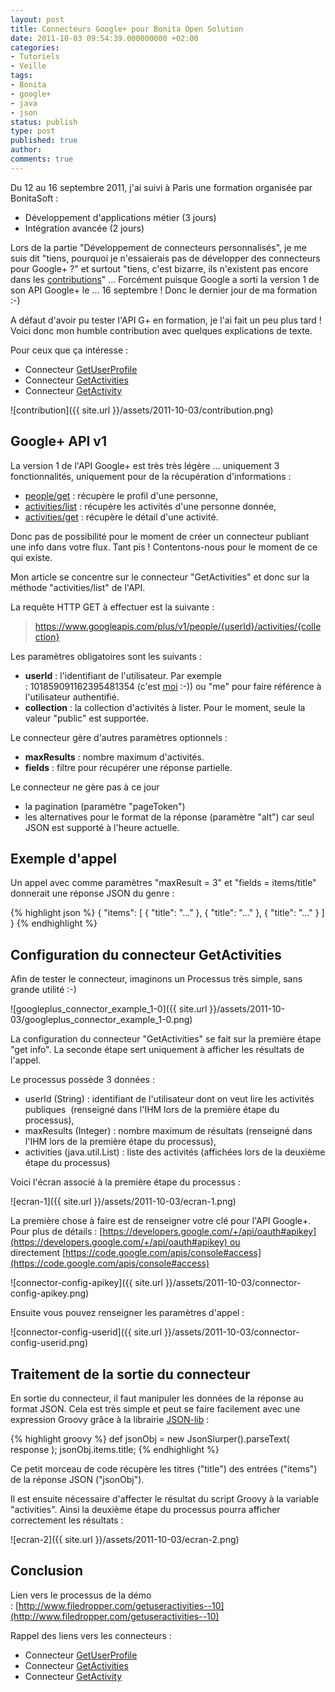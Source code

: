 ```yaml
---
layout: post
title: Connecteurs Google+ pour Bonita Open Solution
date: 2011-10-03 09:54:39.000000000 +02:00
categories:
- Tutoriels
- Veille
tags:
- Bonita
- google+
- java
- json
status: publish
type: post
published: true
author:
comments: true
---
```


Du 12 au 16 septembre 2011, j'ai suivi à Paris une formation organisée par BonitaSoft :

*   Développement d'applications métier (3 jours)
*   Intégration avancée (2 jours)

Lors de la partie "Développement de connecteurs personnalisés", je me suis dit "tiens, pourquoi je n'essaierais pas de développer des connecteurs pour Google+ ?" et surtout "tiens, c'est bizarre, ils n'existent pas encore dans les [contributions](http://www.bonitasoft.org/exchange/)" ... Forcément puisque Google a sorti la version 1 de son API Google+ le ... 16 septembre ! Donc le dernier jour de ma formation :-)

A défaut d'avoir pu tester l'API G+ en formation, je l'ai fait un peu plus tard ! Voici donc mon humble contribution avec quelques explications de texte.

Pour ceux que ça intéresse :

*   Connecteur [GetUserProfile](http://dl.dropbox.com/u/52447841/bonita/GetProfile.jar)
*   Connecteur [GetActivities](http://dl.dropbox.com/u/52447841/bonita/GetActivities.jar)
*   Connecteur [GetActivity](http://dl.dropbox.com/u/52447841/bonita/GetActivity.jar)

![contribution]({{ site.url }}/assets/2011-10-03/contribution.png)

## Google+ API v1

La version 1 de l'API Google+ est très très légère ... uniquement 3 fonctionnalités, uniquement pour de la récupération d'informations :

*   [people/get](https://developers.google.com/+/api/latest/people/get) : récupère le profil d'une personne,
*   [activities/list](https://developers.google.com/+/api/latest/activities/list) : récupère les activités d'une personne donnée,
*   [activities/get](https://developers.google.com/+/api/latest/activities/get) : récupère le détail d'une activité.

Donc pas de possibilité pour le moment de créer un connecteur publiant une info dans votre flux. Tant pis ! Contentons-nous pour le moment de ce qui existe.

Mon article se concentre sur le connecteur "GetActivities" et donc sur la méthode "activities/list" de l'API.

La requête HTTP GET à effectuer est la suivante :

> https://www.googleapis.com/plus/v1/people/{userId}/activities/{collection}

Les paramètres obligatoires sont les suivants :

*   **userId** : l'identifiant de l'utilisateur. Par exemple : 101859091162395481354 (c'est [moi](http://gplus.to/sebprunier) :-)) ou "me" pour faire référence à l'utilisateur authentifié.
*   **collection** : la collection d'activités à lister. Pour le moment, seule la valeur "public" est supportée.

Le connecteur gère d'autres paramètres optionnels :

*   **maxResults** : nombre maximum d'activités.
*   **fields** : filtre pour récupérer une réponse partielle.

Le connecteur ne gère pas à ce jour

*   la pagination (paramètre "pageToken")
*   les alternatives pour le format de la réponse (paramètre "alt") car seul JSON est supporté à l'heure actuelle.

## Exemple d'appel

Un appel avec comme paramètres "maxResult = 3" et "fields = items/title" donnerait une réponse JSON du genre :

{% highlight json %}
{
 "items": [
  {
   "title": "..."
  },
  {
   "title": "..."
  },
  {
   "title": "..."
  }
 ]
}
{% endhighlight %}

## Configuration du connecteur GetActivities

Afin de tester le connecteur, imaginons un Processus très simple, sans grande utilité :-)

![googleplus_connector_example_1-0]({{ site.url }}/assets/2011-10-03/googleplus_connector_example_1-0.png)

La configuration du connecteur "GetActivities" se fait sur la première étape "get info". La seconde étape sert uniquement à afficher les résultats de l'appel.

Le processus possède 3 données :

*   userId (String) : identifiant de l'utilisateur dont on veut lire les activités publiques  (renseigné dans l'IHM lors de la première étape du processus),
*   maxResults (Integer) : nombre maximum de résultats (renseigné dans l'IHM lors de la première étape du processus),
*   activities (java.util.List) : liste des activités (affichées lors de la deuxième étape du processus)

Voici l'écran associé à la première étape du processus :

![ecran-1]({{ site.url }}/assets/2011-10-03/ecran-1.png)

La première chose à faire est de renseigner votre clé pour l'API Google+. Pour plus de détails : [https://developers.google.com/+/api/oauth#apikey](https://developers.google.com/+/api/oauth#apikey) ou directement [https://code.google.com/apis/console#access](https://code.google.com/apis/console#access)

![connector-config-apikey]({{ site.url }}/assets/2011-10-03/connector-config-apikey.png)

Ensuite vous pouvez renseigner les paramètres d'appel :

![connector-config-userid]({{ site.url }}/assets/2011-10-03/connector-config-userid.png)

## Traitement de la sortie du connecteur

En sortie du connecteur, il faut manipuler les données de la réponse au format JSON. Cela est très simple et peut se faire facilement avec une expression Groovy grâce à la librairie [JSON-lib](http://json-lib.sourceforge.net/) :

{% highlight groovy %}
def jsonObj = new JsonSlurper().parseText( response );
jsonObj.items.title;
{% endhighlight %}

Ce petit morceau de code récupère les titres ("title") des entrées ("items") de la réponse JSON ("jsonObj").

Il est ensuite nécessaire d'affecter le résultat du script Groovy à la variable "activities". Ainsi la deuxième étape du processus pourra afficher correctement les résultats :

![ecran-2]({{ site.url }}/assets/2011-10-03/ecran-2.png)

## Conclusion

Lien vers le processus de la démo : [http://www.filedropper.com/getuseractivities--10](http://www.filedropper.com/getuseractivities--10)

Rappel des liens vers les connecteurs :

*   Connecteur [GetUserProfile](http://dl.dropbox.com/u/52447841/bonita/GetProfile.jar)
*   Connecteur [GetActivities](http://dl.dropbox.com/u/52447841/bonita/GetActivities.jar)
*   Connecteur [GetActivity](http://dl.dropbox.com/u/52447841/bonita/GetActivity.jar)